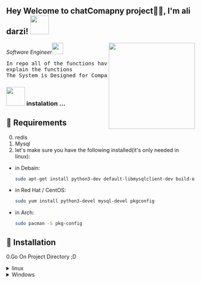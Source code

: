 <h2>Hey Welcome to chatComapny project🙏🏻, I'm ali darzi! <img src="https://media.giphy.com/media/12oufCB0MyZ1Go/giphy.gif" width="50"></h2>
<img align='right' src="https://media.giphy.com/media/M9gbBd9nbDrOTu1Mqx/giphy.gif" width="230">
<p><em>Software Engineer<img src="https://media.giphy.com/media/WUlplcMpOCEmTGBtBW/giphy.gif" width="30">
</em></p>
<pre>In repo all of the functions have they own comments that 
explain the functions 
The System is Designed for Companies that need exclusive communicade</pre>


### <img src="https://media.giphy.com/media/VgCDAzcKvsR6OM0uWg/giphy.gif" width="50"> instalation ...

## 🤝 Requirements
0. redis
1. Mysql
2. let's make sure you have the following installed(it's only needed in linux):


- in Debain:
  ```bash
  sudo apt-get install python3-dev default-libmysqlclient-dev build-essential pkg-config
  ```
- in Red Hat / CentOS:
  ```zsh
  sudo yum install python3-devel mysql-devel pkgconfig
  ```
- in Arch:
  ```zsh
  sudo pacman -S pkg-config

## 🚀 Installation

0.Go On Project Directory ;D

<details>
<summary>linux</summary>

1.make a virtual environment:

```zsh title="Terminal"
python -m venv vnev
```

2.active virtual environment:

```zsh title="Terminal"
source venv/bin/activate
```
3. install requirements in virtual

```zsh title="Terminal"
pip install -r requirements.txt
```

4.Mysql promp:

``` sql
CREATE DATABASE chatCompany CHARACTER SET utf8;
```
5.go on /ChatCompany/setting.py:

``` py
DATABASES = {
    'default': {
        'ENGINE': 'django.db.backends.mysql',
        'NAME': 'chatCompany',
        'USER': '<enter_your_Mysql_username>',
        'PASSWORD': '<Enter_your_Mysql_password>',
        'OPTIONS': {
        }
    }
}
```
6. migrate to DB:
```zsh title="Terminal"
python manage.py migrate
```


7.run redis(port:6379) :
```zsh title="Terminal"
sudo docker run redis
```
</details>

<details>
<summary>Windows</summary>
1.make a virtual environment:

```zsh title="Terminal"
python -m venv vnev
```

2.active virtual environment:

```zsh title="Terminal"
venv/Script/activate
```
3. install requirements in virtual

```zsh title="Terminal"
pip install -r requirements.txt
```

4.Mysql promp:

``` sql
CREATE DATABASE chatCompany CHARACTER SET utf8;
```
5.on /ChatCompany/setting.py:

``` py
DATABASES = {
    'default': {
        'ENGINE': 'django.db.backends.mysql',
        'NAME': 'chatCompany',
        'USER': '<enter_your_Mysql_username>',
        'PASSWORD': '<Enter_your_Mysql_password>',
        'OPTIONS': {
        }
    }
}
```
6. migrate to DB:
```zsh title="Terminal"
python manage.py migrate
```


7.run redis(port:6379) :
```cmd
docker run --rm -p 6379:6379 redis:7
```
</details>






